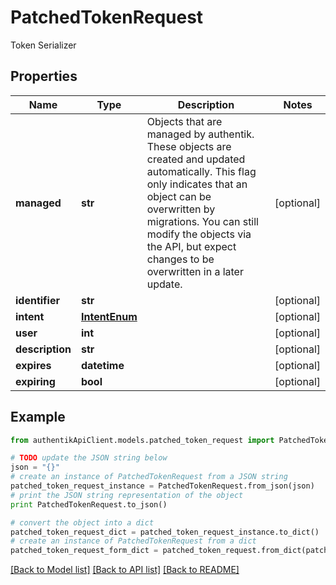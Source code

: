 # PatchedTokenRequest

Token Serializer

## Properties
Name | Type | Description | Notes
------------ | ------------- | ------------- | -------------
**managed** | **str** | Objects that are managed by authentik. These objects are created and updated automatically. This flag only indicates that an object can be overwritten by migrations. You can still modify the objects via the API, but expect changes to be overwritten in a later update. | [optional] 
**identifier** | **str** |  | [optional] 
**intent** | [**IntentEnum**](IntentEnum.md) |  | [optional] 
**user** | **int** |  | [optional] 
**description** | **str** |  | [optional] 
**expires** | **datetime** |  | [optional] 
**expiring** | **bool** |  | [optional] 

## Example

```python
from authentikApiClient.models.patched_token_request import PatchedTokenRequest

# TODO update the JSON string below
json = "{}"
# create an instance of PatchedTokenRequest from a JSON string
patched_token_request_instance = PatchedTokenRequest.from_json(json)
# print the JSON string representation of the object
print PatchedTokenRequest.to_json()

# convert the object into a dict
patched_token_request_dict = patched_token_request_instance.to_dict()
# create an instance of PatchedTokenRequest from a dict
patched_token_request_form_dict = patched_token_request.from_dict(patched_token_request_dict)
```
[[Back to Model list]](../README.md#documentation-for-models) [[Back to API list]](../README.md#documentation-for-api-endpoints) [[Back to README]](../README.md)


